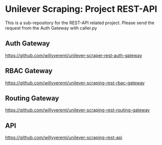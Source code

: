 # Unilever Scraping: Project REST-API
This is a sub-repository for the REST-API related project.
Please send the request from the Auth Gateway with caller.py

## Auth Gateway
https://github.com/willyyeremi/unilever-scraper-rest-auth-gateway

## RBAC Gateway
https://github.com/willyyeremi/unilever-scraping-rest-rbac-gateway

## Routing Gateway
https://github.com/willyyeremi/unilever-scraping-rest-routing-gateway

## API
https://github.com/willyyeremi/unilever-scraping-rest-api
